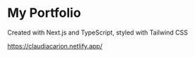 # My Portfolio

Created with Next.js and TypeScript, styled with Tailwind CSS

https://claudiacarion.netlify.app/